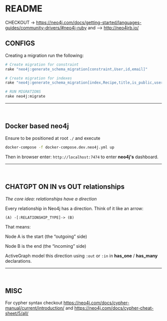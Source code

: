 # README

CHECKOUT -> https://neo4j.com/docs/getting-started/languages-guides/community-drivers/#neo4j-ruby
and --> http://neo4jrb.io/

## CONFIGS

Creating a migration run the following:

```bash
# Create migration for constraint
rake "neo4j:generate_schema_migration[constraint,User,id,email]"

# Create migration for indexes
rake "neo4j:generate_schema_migration[index,Recipe,title,is_public,user_id]"

# RUN MIGRATIONS
rake neo4j:migrate
```

---

<br>

## Docker based neo4j

Ensure to be positioned at root `./` and execute

```bash
docker-compose -f docker-compose.dev.neo4j.yml up
```

Then in browser enter: `http://localhost:7474` to enter **neo4j's** dashboard.

---

<br>

## CHATGPT ON IN vs OUT relationships

_The core idea: relationships have a direction_

Every relationship in Neo4j has a direction.
Think of it like an arrow:

```text
(A) -[:RELATIONSHIP_TYPE]-> (B)
```

That means:

Node A is the start (the “outgoing” side)

Node B is the end (the “incoming” side)

ActiveGraph model this direction using `:out` or `:in` in **has_one** / **has_many** declarations.

---

<br>

## MISC

For cypher syntax checkout https://neo4j.com/docs/cypher-manual/current/introduction/ and
https://neo4j.com/docs/cypher-cheat-sheet/5/all/